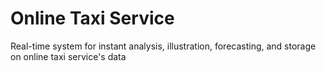# Online Taxi Service
Real-time system for instant analysis, illustration, forecasting, and storage on online taxi service's data
